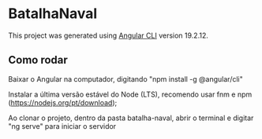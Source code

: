 # BatalhaNaval

This project was generated using [Angular CLI](https://github.com/angular/angular-cli) version 19.2.12.

## Como rodar

Baixar o Angular na computador, digitando "npm install -g @angular/cli"

Instalar a última versão estável do Node (LTS), recomendo usar fnm e npm (https://nodejs.org/pt/download);

Ao clonar o projeto, dentro da pasta batalha-naval, abrir o terminal e digitar "ng serve" para iniciar o servidor
